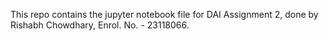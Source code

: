 This repo contains the jupyter notebook file for DAI Assignment 2, done by Rishabh Chowdhary, Enrol. No. - 23118066.
